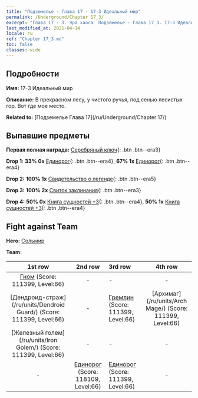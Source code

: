 ```yaml
---
title: "Подземелье - Глава 17 - 17-3 Идеальный мир"
permalink: /Underground/Chapter 17_3/
excerpt: "Глава 17 - 3. Эра хаоса  Подземелье - Глава 17_3. 17-3 Идеальный мир"
last_modified_at: 2021-04-14
locale: ru
ref: "Chapter 17_3.md"
toc: false
classes: wide
---
```


## Подробности

 **Имя:** 17-3 Идеальный мир

 **Описание:** В прекрасном лесу, у чистого ручья, под сенью лесистых гор. Вот где мое место.

 **Related to:** [Подземелье Глава 17](/ru/Underground/Chapter 17/)

## Выпавшие предметы

 **Первая полная награда:** [Серебряный ключ](/ru/Items/con_693/){: .btn .btn--era3}

 **Drop 1:** **33% 0x** [Единорог](/ru/Items/unt_204/){: .btn .btn--era4}, **67% 1x** [Единорог](/ru/Items/unt_204/){: .btn .btn--era4}

 **Drop 2:** **100% 1x** [Свидетельство о легенде](/ru/Items/mat_67/){: .btn .btn--era5}

 **Drop 3:** **100% 2x** [Свиток заклинания](/ru/Items/con_694/){: .btn .btn--era3}

 **Drop 4:** **50% 0x** [Книга сущностей +3](/ru/Items/mat_60/){: .btn .btn--era4}, **50% 1x** [Книга сущностей +3](/ru/Items/mat_60/){: .btn .btn--era4}


## Fight against Team
 **Hero:** [Сольмир](/ru/heroes/Solmyr/)

 **Team:**


  | 1st row | 2nd row | 3rd row | 4th row |
  |:----:|:----:|:----|:----:|
  | [Гном](/ru/units/Dwarf/) (Score: 111399, Level:66)  | - | - | - |
  | [Дендроид-страж](/ru/units/Dendroid Guard/) (Score: 111399, Level:66)  | - | [Гремлин](/ru/units/Gremlin/) (Score: 111399, Level:66)  | [Архимаг](/ru/units/Arch Mage/) (Score: 111399, Level:66)  |
  | [Железный голем](/ru/units/Iron Golem/) (Score: 111399, Level:66)  | - | - | - |
  | - | [Единорог](/ru/units/Unicorn/) (Score: 118109, Level:66)  | [Единорог](/ru/units/Unicorn/) (Score: 111399, Level:66)  | - |


